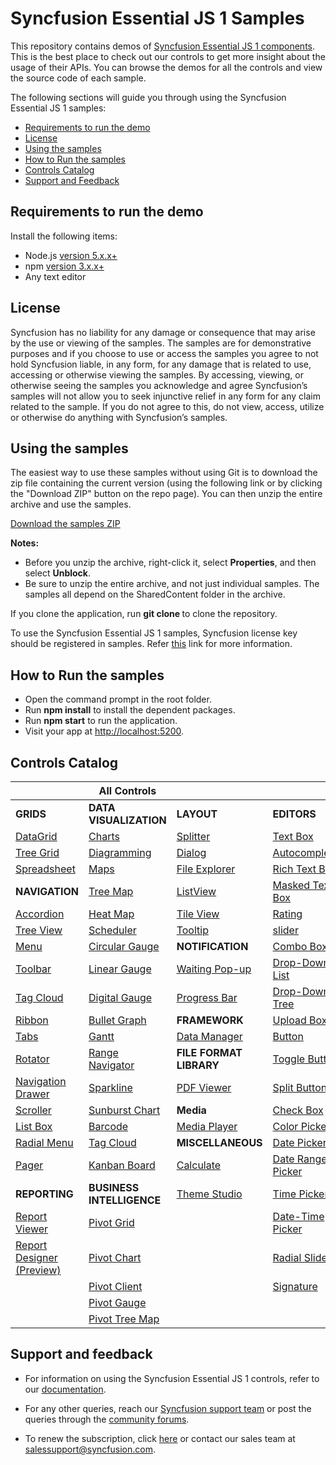 # Syncfusion Essential JS 1 Samples

This repository contains demos of [Syncfusion Essential JS 1 components](https://www.syncfusion.com/products/jquery/javascript). This is the best place to check out our controls to get more insight about the usage of their APIs. You can browse the demos for all the controls and view the source code of each sample.

The following sections will guide you through using the Syncfusion Essential JS 1 samples:

* [Requirements to run the demo](#requirements-to-run-the-demo)
* [License](#license)
* [Using the samples](#using-the-examples)
* [How to Run the samples](#how-to-run-the-samples)
* [Controls Catalog](#controls-catalog)
* [Support and Feedback](#support-and-feedback)

## Requirements to run the demo

Install the following items:

* Node.js [version 5.x.x+](https://nodejs.org/en/)
* npm  [version 3.x.x+](https://blog.npmjs.org/post/85484771375/how-to-install-npm)
* Any text editor

## License

Syncfusion has no liability for any damage or consequence that may arise by the use or viewing of the samples. The samples are for demonstrative purposes and if you choose to use or access the samples you agree to not hold Syncfusion liable, in any form, for any damage that is related to use, accessing or otherwise viewing the samples. By accessing, viewing, or otherwise seeing the samples you acknowledge and agree Syncfusion’s samples will not allow you to seek injunctive relief in any form for any claim related to the sample. If you do not agree to this, do not view, access, utilize or otherwise do anything with Syncfusion’s samples.

## Using the samples

The easiest way to use these samples without using Git is to download the zip file containing the current version (using the following link or by clicking the "Download ZIP" button on the repo page). You can then unzip the entire archive and use the samples.

   [Download the samples ZIP](../../archive/master.zip)

   **Notes:** 
   * Before you unzip the archive, right-click it, select **Properties**, and then select **Unblock**.
   * Be sure to unzip the entire archive, and not just individual samples. The samples all depend on the SharedContent folder in the archive. 

If you clone the application, run **git clone <repository-url>** to clone the repository.

To use the Syncfusion Essential JS 1 samples, Syncfusion license key should be registered in samples. Refer [this](https://www.syncfusion.com/kb/9002/how-to-apply-the-license-key-for-syncfusion-samples-published-in-github) link for more information.

## How to Run the samples

* Open the command prompt in the root folder.
* Run **npm install** to install the dependent packages.
* Run **npm start** to run the application.
* Visit your app at [http://localhost:5200](http://localhost:5200).

## Controls Catalog
|  | **All Controls** |  | |
| ------------- | --------------- | ----------- | ----------- |
| **GRIDS** | **DATA VISUALIZATION** | **LAYOUT** | **EDITORS** |
| [DataGrid](https://js.syncfusion.com/demos/web/#!/bootstrap/grid/defaultfunctionalities?utm_source=github&utm_medium=listing) | [Charts](https://js.syncfusion.com/demos/web/#!/flatlight/chart/line?utm_source=github&utm_medium=listing) | [Splitter](https://js.syncfusion.com/demos/web/#!/flatlight/splitter/DefaultFunctionalities?utm_source=github&utm_medium=listing) | [Text Box](https://js.syncfusion.com/demos/web/#!/flatlight/editors/DefaultFunctionalities?utm_source=github&utm_medium=listing) |
| [Tree Grid](https://js.syncfusion.com/demos/web/#!/bootstrap/treegrid/defaultfunctionalities?utm_source=github&utm_medium=listing) | [Diagramming](https://js.syncfusion.com/demos/web/#!/flatlight/diagram/defaultfunctionalities?utm_source=github&utm_medium=listing) | [Dialog](https://js.syncfusion.com/demos/web/#!/flatlight/dialog/DefaultFunctionalities?utm_source=github&utm_medium=listing) | [Autocomplete](https://js.syncfusion.com/demos/web/#!/flatlight/autocomplete/DefaultFunctionalities?utm_source=github&utm_medium=listing) |
| [Spreadsheet](https://js.syncfusion.com/demos/web/#!/bootstrap/spreadsheet/defaultfunctionalities?utm_source=github&utm_medium=listing) | [Maps](https://js.syncfusion.com/demos/web/#!/flatlight/map/datamarkers?utm_source=github&utm_medium=listing) | [File Explorer](https://js.syncfusion.com/demos/web/#!/flatlight/fileexplorer/DefaultFunctionalities?utm_source=github&utm_medium=listing) | [Rich Text Box](https://js.syncfusion.com/demos/web/#!/flatlight/rte/DefaultFunctionalities?utm_source=github&utm_medium=listing) |
| **NAVIGATION** | [Tree Map](Samples/TreeMap?utm_source=github&utm_medium=listing) | [ListView](Samples/ListView?utm_source=github&utm_medium=listing) | [Masked Text Box](https://js.syncfusion.com/demos/web/#!/flatlight/editors/events?utm_source=github&utm_medium=listing) |
| [Accordion](https://js.syncfusion.com/demos/web/#!/bootstrap/accordion/DefaultFunctionalities?utm_source=github&utm_medium=listing) | [Heat Map](https://js.syncfusion.com/demos/web/#!/flatlight/heatmap/celldatabinding?utm_source=github&utm_medium=listing) | [Tile View](https://js.syncfusion.com/demos/web/#!/flatlight/tileview/DefaultFunctionalities?utm_source=github&utm_medium=listing) | [Rating](https://js.syncfusion.com/demos/web/#!/flatlight/rating/DefaultFunctionalities?utm_source=github&utm_medium=listing) |
| [Tree View](https://js.syncfusion.com/demos/web/#!/bootstrap/treeview/DefaultFunctionalities?utm_source=github&utm_medium=listing) | [Scheduler](https://js.syncfusion.com/demos/web/#!/flatlight/schedule/DefaultFunctionalities?utm_source=github&utm_medium=listing) | [Tooltip](https://js.syncfusion.com/demos/web/#!/flatlight/tooltip/DefaultFunctionalities?utm_source=github&utm_medium=listing) | [slider](https://js.syncfusion.com/demos/web/#!/flatlight/slider/DefaultFunctionalities?utm_source=github&utm_medium=listing) |
| [Menu](https://js.syncfusion.com/demos/web/#!/bootstrap/menu/DefaultFunctionalities?utm_source=github&utm_medium=listing) | [Circular Gauge](https://js.syncfusion.com/demos/web/#!/flatlight/radialgauge/DefaultFunctionalities?utm_source=github&utm_medium=listing) | **NOTIFICATION**| [Combo Box](https://js.syncfusion.com/demos/web/#!/flatlight/combobox/DefaultFunctionalities?utm_source=github&utm_medium=listing) |
| [Toolbar](https://js.syncfusion.com/demos/web/#!/bootstrap/toolbar/DefaultFunctionalities?utm_source=github&utm_medium=listing) | [Linear Gauge](https://js.syncfusion.com/demos/web/#!/flatlight/lineargauge/DefaultFunctionalities?utm_source=github&utm_medium=listing) | [Waiting Pop-up](https://js.syncfusion.com/demos/web/#!/flatlight/waitingpopup/DefaultFunctionalities?utm_source=github&utm_medium=listing) | [Drop-Down List](https://js.syncfusion.com/demos/web/#!/flatlight/dropdownlist/DefaultFunctionalities?utm_source=github&utm_medium=listing) |
| [Tag Cloud](https://js.syncfusion.com/demos/web/#!/bootstrap/tagcloud/DefaultFunctionalities?utm_source=github&utm_medium=listing) | [Digital Gauge](https://js.syncfusion.com/demos/web/#!/flatlight/digitalgauge/DefaultFunctionalities?utm_source=github&utm_medium=listing) | [Progress Bar](https://js.syncfusion.com/demos/web/#!/flatlight/progressbar/DefaultFunctionalities?utm_source=github&utm_medium=listing) | [Drop-Down Tree](https://js.syncfusion.com/demos/web/#!/flatlight/dropdowntree/DefaultFunctionalities?utm_source=github&utm_medium=listing) |
| [Ribbon](https://js.syncfusion.com/demos/web/#!/bootstrap/ribbon/DefaultFunctionalities?utm_source=github&utm_medium=listing) | [Bullet Graph](https://js.syncfusion.com/demos/web/#!/flatlight/bulletgraph/DefaultFunctionalities?utm_source=github&utm_medium=listing) | **FRAMEWORK** | [Upload Box](https://js.syncfusion.com/demos/web/#!/flatlight/uploadbox/DefaultFunctionalities?utm_source=github&utm_medium=listing) |
| [Tabs](https://js.syncfusion.com/demos/web/#!/bootstrap/tab/DefaultFunctionalities?utm_source=github&utm_medium=listing) | [Gantt](https://js.syncfusion.com/demos/web/#!/flatlight/gantt/defaultfunctionalities?utm_source=github&utm_medium=listing) | [Data Manager](https://js.syncfusion.com/demos/web/#!/flatlight/data/default?utm_source=github&utm_medium=listing) | [Button](https://js.syncfusion.com/demos/web/#!/flatlight/button/DefaultFunctionalities?utm_source=github&utm_medium=listing) |
| [Rotator](https://js.syncfusion.com/demos/web/#!/bootstrap/rotator/DefaultFunctionalities?utm_source=github&utm_medium=listing) | [Range Navigator](https://js.syncfusion.com/demos/web/#!/flatlight/rangenavigator/DefaultFunctionalities?utm_source=github&utm_medium=listing) | **FILE FORMAT LIBRARY** | [Toggle Button](https://js.syncfusion.com/demos/web/#!/flatlight/button/ToggleButtons?utm_source=github&utm_medium=listing) |
| [Navigation Drawer](https://js.syncfusion.com/demos/web/#!/bootstrap/navigationdrawer/DefaultFunctionalities?utm_source=github&utm_medium=listing) | [Sparkline](https://js.syncfusion.com/demos/web/#!/flatlight/sparkline/DefaultFunctionalities?utm_source=github&utm_medium=listing) | [PDF Viewer](https://js.syncfusion.com/demos/web/#!/flatlight/pdfviewer/GettingStarted?utm_source=github&utm_medium=listing) | [Split Button](https://js.syncfusion.com/demos/web/#!/flatlight/button/SplitButtons?utm_source=github&utm_medium=listing) |
| [Scroller](https://js.syncfusion.com/demos/web/#!/bootstrap/scrollbar/DefaultFunctionalities?utm_source=github&utm_medium=listing) | [Sunburst Chart](https://js.syncfusion.com/demos/web/#!/flatlight/sunburst/default?utm_source=github&utm_medium=listing) | **Media** | [Check Box](https://js.syncfusion.com/demos/web/#!/flatlight/button/CheckBoxes?utm_source=github&utm_medium=listing) |
| [List Box](https://js.syncfusion.com/demos/web/#!/bootstrap/listbox/DefaultFunctionalities?utm_source=github&utm_medium=listing) | [Barcode](https://js.syncfusion.com/demos/web/#!/flatlight/barcode/qrbarcode?utm_source=github&utm_medium=listing) | [Media Player](https://js.syncfusion.com/demos/web/#!/flatlight/mediaplayer/DefaultFunctionalities?utm_source=github&utm_medium=listing) | [Color Picker](https://js.syncfusion.com/demos/web/#!/flatlight/colorpicker/DefaultFunctionalities?utm_source=github&utm_medium=listing) |
| [Radial Menu](https://js.syncfusion.com/demos/web/#!/bootstrap/radialmenu/DefaultFunctionalities?utm_source=github&utm_medium=listing) | [Tag Cloud](https://js.syncfusion.com/demos/web/#!/flatlight/tagcloud/DefaultFunctionalities?utm_source=github&utm_medium=listing) | **MISCELLANEOUS** | [Date Picker](https://js.syncfusion.com/demos/web/#!/flatlight/datepicker/defaultfunctionalities?utm_source=github&utm_medium=listing) |
| [Pager](https://js.syncfusion.com/demos/web/#!/bootstrap/pager/DefaultFunctionalities?utm_source=github&utm_medium=listing) | [Kanban Board](https://js.syncfusion.com/demos/web/#!/flatlight/kanban/defaultfunctionalities?utm_source=github&utm_medium=listing) | [Calculate](https://js.syncfusion.com/demos/web/#!/flatlight/calculate/calculationdemo?utm_source=github&utm_medium=listing) | [Date Range Picker](https://js.syncfusion.com/demos/web/#!/flatlight/daterangepicker/DefaultFunctionalities?utm_source=github&utm_medium=listing) |
| **REPORTING** | **BUSINESS INTELLIGENCE** | [Theme Studio](https://js.syncfusion.com/themestudio/?utm_source=github&utm_medium=listing) | [Time Picker](https://js.syncfusion.com/demos/web/#!/flatlight/timepicker/DefaultFunctionalities?utm_source=github&utm_medium=listing) |
| [Report Viewer](https://js.syncfusion.com/demos/web/#!/bootstrap/reportviewer/DefaultFunctionalities?utm_source=github&utm_medium=listing) | [Pivot Grid](https://js.syncfusion.com/demos/web/#!/flatlight/pivotgrid/relational/defaultfunctionalities?utm_source=github&utm_medium=listing) | | [Date-Time Picker](https://js.syncfusion.com/demos/web/#!/flatlight/datetimepicker/DefaultFunctionalities?utm_source=github&utm_medium=listing) |
| [Report Designer (Preview)](https://js.syncfusion.com/demos/web/#!/bootstrap/reportdesigner/DefaultFunctionalities?utm_source=github&utm_medium=listing) | [Pivot Chart](https://js.syncfusion.com/demos/web/#!/flatlight/pivotchart/relational/defaultfunctionalities?utm_source=github&utm_medium=listing) | | [Radial Slider](https://js.syncfusion.com/demos/web/#!/flatlight/radialslider/DefaultFunctionalities?utm_source=github&utm_medium=listing) |
| | [Pivot Client](https://js.syncfusion.com/demos/web/#!/bootstrap/pivotclient/relational/defaultfunctionalities?utm_source=github&utm_medium=listing) |  | [Signature](https://js.syncfusion.com/demos/web/#!/flatlight/signature/DefaultFunctionalities?utm_source=github&utm_medium=listing) |
| | [Pivot Gauge](https://js.syncfusion.com/demos/web/#!/flatlight/pivotgauge/relational/defaultfunctionalities?utm_source=github&utm_medium=listing) | | |
| | [Pivot Tree Map](https://js.syncfusion.com/demos/web/#!/flatlight/pivottreemap/DefaultFunctionalities?utm_source=github&utm_medium=listing) | | | |

## Support and feedback

* For information on using the Syncfusion Essential JS 1 controls, refer to our [documentation](https://help.syncfusion.com/js/overview).

* For any other queries, reach our [Syncfusion support team](https://www.syncfusion.com/support/directtrac/incidents/newincident?utm_source=github&utm_medium=listing) or post the queries through the [community forums](https://www.syncfusion.com/forums?utm_source=github&utm_medium=listing).

* To renew the subscription, click [here](https://www.syncfusion.com/sales/products?utm_source=github&utm_medium=listing) or contact our sales team at <salessupport@syncfusion.com>.